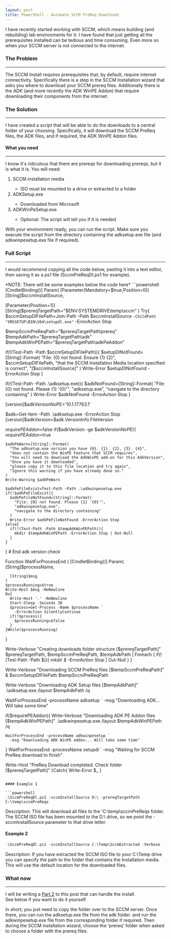 ```yaml
---
layout: post
title: PowerShell - Automate SCCM PreReq Downloads
---
```


<p>
  I have recently started working with SCCM, 
  which means building (and rebuilding) lab environments for it. 
  I have found that just getting all the prerequisites installed can be 
  tedious and time consuming. 
  Even more so when your SCCM server is not connected to the internet.
</p>

### The Problem
----

<p>
  The SCCM Install requires prerequisites that, by default, 
  require internet connectivity.  
  Specifically there is a step in the SCCM Installation wizard that 
  asks you where to download your SCCM prereq files.  
  Additionally there is the ADK (and more recently the ADK WinPE Addon) 
  that require downloading their components from the internet.
</p>

### The Solution
----

<p>
  I have created a script that will be able to do the downloads 
  to a central folder of your choosing.
  Specifically, it will download the SCCM PreReq files, 
  the ADK files, and if required, the ADK WinPE Addon files.
</p>

#### What you need
----

<p>
  I know it's ridiculous that there are prereqs for downloading prereqs, 
  but it is what it is.
  You will need:
  <ol type="1">
    <li>SCCM installation media</li>
    <ul>
      <li>ISO must be mounted to a drive or extracted to a folder</li>
    </ul>
    <li>ADKSetup.exe</li>
    <ul>
      <li>Downloaded from Microsoft</li>
    </ul>
      <li>ADKWinPeSetup.exe</li>
    <ul>
      <li>Optional: The script will tell you if it is needed</li>
    </ul>
  </ol>
</p>
<p>
  With your environment ready, you can run the script. 
  Make sure you execute the script from the directory containing the 
  adksetup.exe file (and adkwinpesetup.exe file if required).
</p>

### Full Script
----

<p>
  I would recommend copying all the code below, 
  pasting it into a text editor, 
  then saving it as a ps1 file (SccmPreReqDl.ps1 for example).
</p>
*NOTE: There will be some examples below the code here*
```powershell
[CmdletBinding()]
Param(
  [Parameter(Mandatory=$true,Position=0)]
  [String]$sccmInstallSource,

  [Parameter(Position=1)]
  [String]$prereqTargetPath="$ENV:SYSTEMDRIVE\temp\sccm"
)
Try{
  $sccmSetupDlFilePath=Join-Path -Path $sccmInstallSource `
    -ChildPath "SMSSETUP\BIN\X64\setupdl.exe" `
    -ErrorAction Stop
  
  $tempSccmPreReqPath="$prereqTargetPath\prereq"
  $tempAdkPath="$prereqTargetPath\adk"
  $tempAdkWinPEPath="$prereqTargetPath\adkPeAddon"

  if(!(Test-Path -Path $sccmSetupDlFilePath)){
    $setupDlNotFound=[String]::Format(
      "File: {0} not found. Ensure {1} {2}",
      $sccmSetupDlFilePath,
      "that the SCCM Installation Media location specified is correct",
      "[$sccmInstallSource]"
    )
    Write-Error $setupDlNotFound -ErrorAction Stop
  }

  if(!(Test-Path -Path .\adksetup.exe)){
    $adkNotFound=[String]::Format(
      "File: {0} not found. Please {1} '{0}'",
      "adksetup.exe",
      "navigate to the directory containing"
    )
    Write-Error $adkNotFound -ErrorAction Stop
  }

  [version]$adkVersionNoPE='10.1.17763.1'

  $adk=Get-Item -Path .\adksetup.exe -ErrorAction Stop
  [version]$adkVersion=$adk.VersionInfo.FileVersion

  $requirePEAddon=$false
  if($adkVersion -ge $adkVersionNoPE){
    $requirePEAddon=$true

    $adkPeWarn=[String]::Format(
      "The adksetup.exe version you have {0}. {1}. {2}, {3}. {4}",
      "does not contain the WinPE Feature that SCCM requires",
      "You will need to download the AdkWinPE add-on for this AdkVersion",
      "Once you have it downloaded",
      "please copy it to this file location and try again",
      "Ignore this warning if you have already done so."
    )
    Write-Warning $adkPeWarn

    $adkPeFileExist=Test-Path -Path .\adkwinpesetup.exe
    if(!$adkPeFileExist){
      $adkPeFileNotFound=[String]::Format(
        "File: {0} not found. Please {1} '{0}'",
        "adkwinpesetup.exe",
        "navigate to the directory containing"
      )
      Write-Error $adkPeFileNotFound -ErrorAction Stop
    }else{
      if(!(Test-Path -Path $tempAdkWinPEPath)){
        mkdir $tempAdkWinPEPath -ErrorAction Stop | Out-Null
      }
    }
  } # End adk version check


  Function WaitForProcessEnd {
    [CmdletBinding()]
    Param(
      [String]$processName,

      [String]$msg
    )
    $processRunning=$true
    Write-Host $msg -NoNewline
    Do{
      Write-Host '.' -NoNewline
      Start-Sleep -Seconds 30
      $process=Get-Process -Name $processName `
        -ErrorAction SilentlyContinue
      if(!$process){
        $processRunning=$false
      }
    }While($processRunning)
  }

  Write-Verbose "Creating downloads folder structure [$prereqTargetPath]"
  $prereqTargetPath, $tempSccmPreReqPath, $tempAdkPath | Foreach { 
    if(!(Test-Path -Path $_)){
      mkdir $_ -ErrorAction Stop | Out-Null
    }
  }

  Write-Verbose "Downloading SCCM PreReq files [$tempSccmPreReqPath]"
  & $sccmSetupDlFilePath $tempSccmPreReqPath

  Write-Verbose "Downloading ADK Setup files [$tempAdkPath]"
  .\adksetup.exe /layout $tempAdkPath /q

  WaitForProcessEnd -processName adksetup `
    -msg "Downloading ADK... Will take some time"

  if($requirePEAddon){
    Write-Verbose "Downloading ADK PE Addon files [$tempAdkWinPEPath]"
    .\adkwinpesetup.exe /layout $tempAdkWinPEPath /q

    WaitForProcessEnd -processName adkwinpesetup `
      -msg "Downloading ADK WinPE addon... Will take some time"
  }
  WaitForProcessEnd -processName setupdl `
    -msg "Waiting for SCCM PreReq download to finish"

  Write-Host "PreReq Download completed. Check folder [$prereqTargetPath]"
}Catch{
  Write-Error $_
}
```

#### Example 1

```powershell
.\SccmPreReqDl.ps1 -sccmInstallSource D:\ -prereqTargetPath C:\temp\sccmPreReqs
```
<p>
  Description: This will download all files to the 'C:\temp\sccmPreReqs 
  folder.  The SCCM ISO file has been mounted to the D:\ drive, 
  so we point the -sccmInstallSource parameter to that drive letter.
</p>

#### Example 2

```powershell
.\SccmPreReqDl.ps1 -sccmInstallSource C:\Temp\SccmExtracted -Verbose
```
<p>
  Description: If you have extracted the SCCM ISO file to your C:\Temp drive 
  you can specify the path to the folder that contains the Installation media. 
  This will use the default location for the downloaded files.
</p>


### What now
----

I will be writing a 
[Part 2](http://codeandkeep.com/PowerShell-SCCM-Offline-PreRequisites/)
to this post that can handle the install.  
See below if you want to do it yourself.
<p>
  In short; you just need to copy the folder over to the SCCM server. 
  Once there, you can run the adksetup.exe file from the adk folder. 
  and run the adkwinpesetup.exe file from the corresponding folder if required.
  Then during the SCCM installation wizard, 
  choose the 'prereq' folder when asked to choose a folder with the prereq files.
</p>
